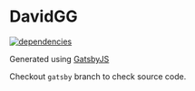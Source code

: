 # DavidGG

[![dependencies](https://david-dm.org/davidgg/tslint-eslint-rules-recommended.svg)](https://david-dm.org/davidgg/tslint-eslint-rules-recommended)

Generated using [GatsbyJS](https://www.gatsbyjs.org)

Checkout `gatsby` branch to check source code.
